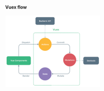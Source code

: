 #### Vuex flow


<img alt="Vuex flow" width="60%" src="slides/vuex/images/vuex-flow.png">


<aside class="notes">
</aside>
